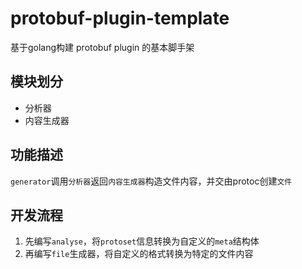 # protobuf-plugin-template
基于golang构建 protobuf plugin 的基本脚手架

## 模块划分

- 分析器
- 内容生成器

## 功能描述

`generator`调用`分析器`返回`内容生成器`构造文件内容，并交由protoc创建`文件`  

## 开发流程

1. 先编写`analyse`，将`protoset`信息转换为自定义的`meta`结构体
2. 再编写`file`生成器，将自定义的格式转换为特定的文件内容
